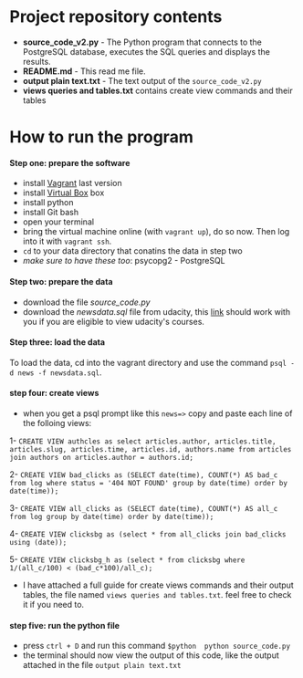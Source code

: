 # Project repository contents
* **source_code_v2.py** - The Python program that connects to the PostgreSQL database, executes the SQL queries and displays the results.
* **README.md** - This read me file.
* **output plain text.txt** - The text output of the `source_code_v2.py`
* **views queries and tables.txt** contains create view commands and their tables
# How to run the program
#### Step one: prepare the software
* install [Vagrant](https://www.vagrantup.com/) last version
* install [Virtual Box](https://www.virtualbox.org/) box
* install python
* install Git bash
* open your terminal
*  bring the virtual machine online (with `vagrant up`), do so now. Then log into it with `vagrant ssh`.
* `cd` to your data directory that conatins the data in step two
* *make sure to have these too*: psycopg2 - PostgreSQL
#### Step two: prepare the data
* download the file *source_code.py*
* download the *newsdata.sql* file from udacity, this [link](https://d17h27t6h515a5.cloudfront.net/topher/2016/August/57b5f748_newsdata/newsdata.zip) should work with you if you are eligible to view udacity's courses.
#### Step three: load the data
To load the data, cd into the vagrant directory and use the command `psql -d news -f newsdata.sql`.
#### step four: create views
* when you get a psql prompt like this `news=>` copy and paste each line of the folloing views:

1- `CREATE VIEW authcles as select articles.author, articles.title, articles.slug, articles.time, articles.id, authors.name from articles join authors on articles.author = authors.id;`

2- `CREATE VIEW bad_clicks as (SELECT date(time), COUNT(*) AS bad_c from log where status = '404 NOT FOUND' group by date(time) order by date(time));`

3- `CREATE VIEW all_clicks as (SELECT date(time), COUNT(*) AS all_c from log group by date(time) order by date(time));`

4- `CREATE VIEW clicksbg as (select * from all_clicks join bad_clicks using (date));`

5- `CREATE VIEW clicksbg_h as (select * from clicksbg where 1/(all_c/100) < (bad_c*100)/all_c);`

* I have attached a full guide for create views commands and their output tables, the file named `views queries and tables.txt`. feel free to check it if you need to.
#### step five: run the python file
* press `ctrl + D` and run this command `$python  python source_code.py`
* the terminal should now view the output of this code, like the output attached in the file `output plain text.txt`
